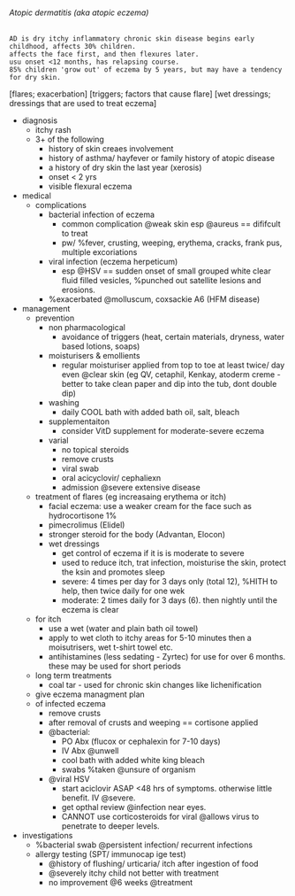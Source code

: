 ###### Atopic dermatitis (aka atopic eczema)
    AD is dry itchy inflammatory chronic skin disease begins early childhood, affects 30% children. 
    affects the face first, and then flexures later.
    usu onset <12 months, has relapsing course. 
    85% children 'grow out' of eczema by 5 years, but may have a tendency for dry skin. 
[flares; exacerbation]
[triggers; factors that cause flare]
[wet dressings; dressings that are used to treat eczema]
- diagnosis
    + itchy rash
    + 3+ of the following
        * history of skin creaes involvement
        * history of asthma/ hayfever or family history of atopic disease
        * a history of dry skin the last year (xerosis)
        * onset < 2 yrs
        * visible flexural eczema
- medical
    + complications
        * bacterial infection of eczema
            - common complication @weak skin esp @aureus == dififcult to treat
            - pw/ %fever, crusting, weeping, erythema, cracks, frank pus, multiple excoriations
        * viral infection (eczema herpeticum)
            - esp @HSV == sudden onset of small grouped white clear fluid filled vesicles, %punched out satellite lesions and erosions. 
        * %exacerbated @molluscum, coxsackie A6 (HFM disease)
- management
    + prevention
        + non pharmacological   
            * avoidance of triggers (heat, certain materials, dryness, water based lotions, soaps)
        + moisturisers & emollients
            * regular moisturiser applied from top to toe at least twice/ day even @clear skin (eg QV, cetaphil, Kenkay, atoderm creme - better to take clean paper and dip into the tub, dont double dip)
        + washing
            * daily COOL bath with added bath oil, salt, bleach
        + supplementaiton
            * consider VitD supplement for moderate-severe eczema
        + varial
            * no topical steroids
            * remove crusts
            * viral swab
            * oral acicyclovir/ cephaliexn
            * admission @severe extensive disease
    + treatment of flares (eg increasaing erythema or itch)
        * facial eczema: use a weaker cream for the face such as hydrocortisone 1%
        * pimecrolimus (Elidel)
        * stronger steroid for the body (Advantan, Elocon)
        * wet dressings 
            - get control of eczema if it is is moderate to severe
            - used to reduce itch, trat infection, moisturise the skin, protect the ksin and promotes sleep
            - severe: 4 times per day for 3 days only (total 12), %HITH to help, then twice daily for one wek
            - moderate: 2 times daily for 3 days (6). then nightly until the eczema is clear
    + for itch
        * use a wet (water and plain bath oil towel)
        * apply to wet cloth to itchy areas for 5-10 minutes then a moisutrisers, wet t-shirt towel etc.
        * antihistamines (less sedating - Zyrtec) for use for over 6 months. these may be used for short periods
    + long term treatments
        * coal tar - used for chronic skin changes like lichenification
    + give eczema managment plan
    + of infected eczema
        * remove crusts
        * after removal of crusts and weeping == cortisone applied
        * @bacterial:   
            - PO Abx (flucox or cephalexin for 7-10 days)
            - IV Abx @unwell
            - cool bath with added white king bleach
            - swabs %taken @unsure of organism
        * @viral HSV
            - start aciclovir ASAP <48 hrs of symptoms. otherwise little benefit. IV @severe.
            - get opthal review @infection near eyes.
            - CANNOT use corticosteroids for viral @allows virus to penetrate to deeper levels.
- investigations
    + %bacterial swab @persistent infection/ recurrent infections
    + allergy testing (SPT/ immunocap ige test) 
        * @history of flushing/ urticaria/ itch after ingestion of food
        * @severely itchy child not better with treatment
        * no improvement @6 weeks @treatment
